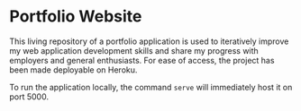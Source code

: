 # Portfolio Website
This living repository of a portfolio application is used to iteratively improve my web application development skills and share my progress with employers and general enthusiasts.
For ease of access, the project has been made deployable on Heroku.

To run the application locally, the command `serve` will immediately host it on port 5000.
